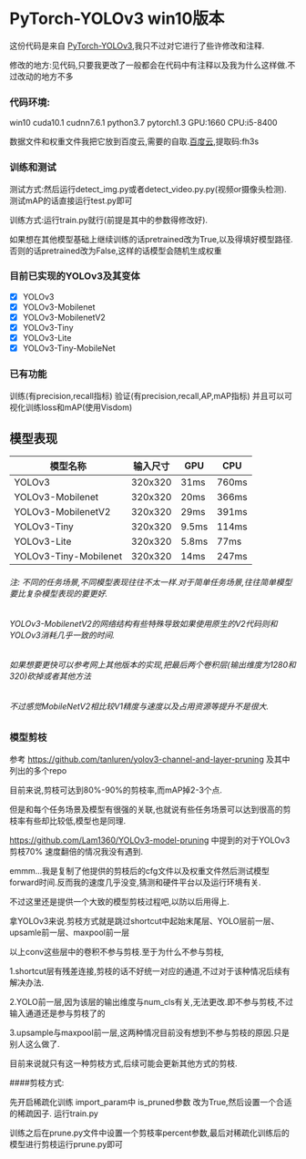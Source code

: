 # PyTorch-YOLOv3 win10版本
这份代码是来自 [PyTorch-YOLOv3](https://github.com/eriklindernoren/PyTorch-YOLOv3),我只不过对它进行了些许修改和注释.

修改的地方:见代码,只要我更改了一般都会在代码中有注释以及我为什么这样做.不过改动的地方不多

### 代码环境:
win10 cuda10.1 cudnn7.6.1 python3.7 pytorch1.3 GPU:1660 CPU:i5-8400

数据文件和权重文件我把它放到百度云,需要的自取.[百度云](https://pan.baidu.com/s/1CG7zlJTAlDm-eImvQr0xTQ),提取码:fh3s

### 训练和测试
测试方式:然后运行detect_img.py或者detect_video.py.py(视频or摄像头检测).
测试mAP的话直接运行test.py即可

训练方式:运行train.py就行(前提是其中的参数得修改好).

如果想在其他模型基础上继续训练的话pretrained改为True,以及得填好模型路径.否则的话pretrained改为False,这样的话模型会随机生成权重

### 目前已实现的YOLOv3及其变体
- [x] YOLOv3
- [x] YOLOv3-Mobilenet
- [x] YOLOv3-MobilenetV2
- [x] YOLOv3-Tiny
- [x] YOLOv3-Lite
- [x] YOLOv3-Tiny-MobileNet

### 已有功能

训练(有precision,recall指标) 验证(有precision,recall,AP,mAP指标) 并且可以可视化训练loss和mAP(使用Visdom)

## 模型表现 

| 模型名称 | 输入尺寸| GPU | CPU |
| ----- | ------ |  ----- | ----- |
| YOLOv3 | 320x320 |  31ms | 760ms |
| YOLOv3-Mobilenet | 320x320 | 20ms | 366ms |
| YOLOv3-MobilenetV2 | 320x320 | 29ms | 391ms |
| YOLOv3-Tiny | 320x320 | 9.5ms | 114ms|
| YOLOv3-Lite | 320x320 | 5.8ms | 77ms|
|YOLOv3-Tiny-Mobilenet | 320x320 | 14ms | 247ms |
###### 注: 不同的任务场景,不同模型表现往往不太一样.对于简单任务场景,往往简单模型要比复杂模型表现的要更好.
###### YOLOv3-MobilenetV2的网络结构有些特殊导致如果使用原生的V2代码则和YOLOv3消耗几乎一致的时间.
###### 如果想要更快可以参考网上其他版本的实现,把最后两个卷积层(输出维度为1280和320)砍掉或者其他方法
###### 不过感觉MobileNetV2相比较V1精度与速度以及占用资源等提升不是很大.

### 模型剪枝
参考 https://github.com/tanluren/yolov3-channel-and-layer-pruning 及其中列出的多个repo

目前来说,剪枝可达到80%-90%的剪枝率,而mAP掉2-3个点.

但是和每个任务场景及模型有很强的关联,也就说有些任务场景可以达到很高的剪枝率有些却比较低,模型也是同理.

https://github.com/Lam1360/YOLOv3-model-pruning 中提到的对于YOLOv3剪枝70% 速度翻倍的情况我没有遇到.

emmm...我是复制了他提供的剪枝后的cfg文件以及权重文件然后测试模型forward时间.反而我的速度几乎没变,猜测和硬件平台以及运行环境有关.

不过这里还是提供一个大致的模型剪枝过程吧,以防以后用得上.

拿YOLOv3来说.剪枝方式就是跳过shortcut中起始末尾层、YOLO层前一层、upsamle前一层、maxpool前一层

以上conv这些层中的卷积不参与剪枝.至于为什么不参与剪枝,

1.shortcut层有残差连接,剪枝的话不好统一对应的通道,不过对于该种情况后续有解决办法.

2.YOLO前一层,因为该层的输出维度与num_cls有关,无法更改.即不参与剪枝,不过输入通道还是参与剪枝了的

3.upsample与maxpool前一层,这两种情况目前没有想到不参与剪枝的原因.只是别人这么做了.

目前来说就只有这一种剪枝方式,后续可能会更新其他方式的剪枝.

####剪枝方式:

先开启稀疏化训练 import_param中 is_pruned参数 改为True,然后设置一个合适的稀疏因子. 运行train.py

训练之后在prune.py文件中设置一个剪枝率percent参数,最后对稀疏化训练后的模型进行剪枝运行prune.py即可